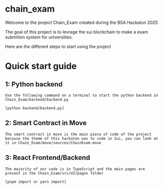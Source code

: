 # chain_exam
 Welcome to the project Chain_Exam created during the BSA Hackaton 2025

The goal of this project is to levrage the sui blockchain to make a exam submition system for universities.

Here are the different steps to start using the project

 # Quick start guide

 ## 1: Python backend
    Use the following command on a terminal to start the python backend in Chain_Exam/backend/backend.py

    [python backend/backend.py]

## 2: Smart Contract in Move
    The smart contract in move is the main piece of code of the project because the theme of this hackaton was to code in Sui, you can look at it in Chain_Exam/move/sources/ChainExam.move

## 3: React Frontend/Backend
    The majority of our code is in TypeScript and the main pages are present in the Chain_Exam/src/UI/pages folder

    [pnpm import or yarn import]